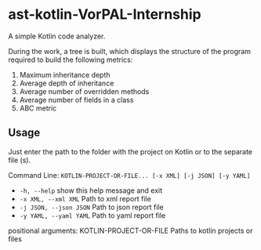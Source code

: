 # ast-kotlin-VorPAL-Internship

A simple Kotlin code analyzer.

During the work, a tree is built, which displays the structure of the program required to build the following metrics:

1. Maximum inheritance depth
2. Average depth of inheritance
3. Average number of overridden methods
4. Average number of fields in a class
5. ABC metric

## Usage

Just enter the path to the folder with the project on Kotlin or to the separate file (s).

 Command Line: `KOTLIN-PROJECT-OR-FILE... [-x XML] [-j JSON] [-y YAML]`

- `-h, --help`               show this help message and exit
- `-x XML, --xml XML`        Path to xml report file
- `-j JSON, --json JSON`     Path to json report file
- `-y YAML, --yaml YAML`     Path to yaml report file


positional arguments:
  KOTLIN-PROJECT-OR-FILE   Paths to kotlin projects or files
